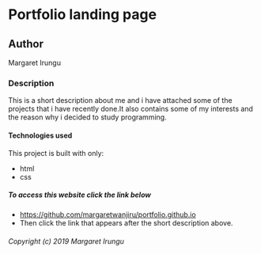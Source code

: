 # Portfolio landing page
## Author
Margaret Irungu

### Description
This is a short description about me and i have attached some of the projects that i have recently done.It also contains some of my interests and the reason why i decided to study programming.

#### Technologies used
This project is built with only:
* html
* css
##### To access this website click the link below
* https://github.com/margaretwanjiru/portfolio.github.io
* Then click the link that appears after the short description above.

###### Copyright (c) 2019 Margaret Irungu